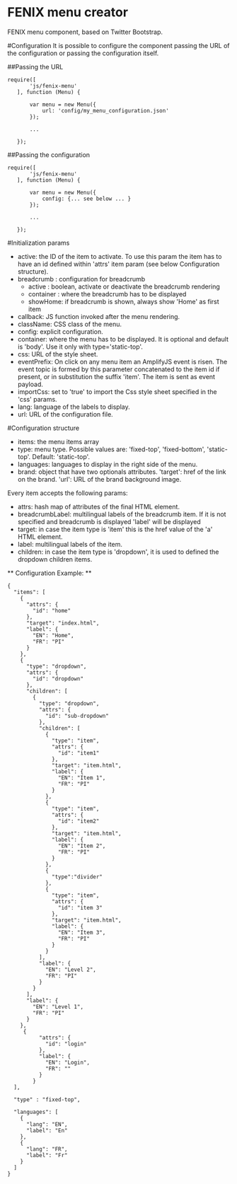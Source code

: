 FENIX menu creator
==================

FENIX menu component, based on Twitter Bootstrap.

#Configuration
It is possible to configure the component passing the URL of the configuration or passing the configuration itself.

##Passing the URL

 ```
 require([
        'js/fenix-menu'
    ], function (Menu) {

        var menu = new Menu({
            url: 'config/my_menu_configuration.json'
        });

        ...

    });
  ```

##Passing the configuration

```
require([
       'js/fenix-menu'
   ], function (Menu) {

       var menu = new Menu({
           config: {... see below ... }
       });

       ...

   });
 ```

#Initialization params

+ active: the ID of the item to activate. To use this param the item has to have an id defined within 'attrs' item param (see below Configuration structure).
+ breadcrumb : configuration for breadcrumb
    + active : boolean, activate or deactivate the breadcrumb rendering
    + container : where the breadcrumb has to be displayed
    + showHome: if breadcrumb is shown, always show 'Home' as first item
+ callback: JS function invoked after the menu rendering.
+ className: CSS class of the menu.
+ config: explicit configuration.
+ container: where the menu has to be displayed. It is optional and default is 'body'. Use it only with type='static-top'.
+ css: URL of the style sheet.
+ eventPrefix: On click on any menu item an AmplifyJS event is risen. The event topic is formed by this parameter concatenated to the item id if present, or in substitution the suffix 'item'. The item is sent as event payload.
+ importCss: set to 'true' to import the Css style sheet specified in the 'css' params.
+ lang: language of the labels to display.
+ url: URL of the configuration file.

#Configuration structure

+ items: the menu items array
+ type: menu type. Possible values are: 'fixed-top', 'fixed-bottom', 'static-top'. Default: 'static-top'.
+ languages: languages to display in the right side of the menu.
+ brand: object that have two optionals attributes. 'target': href of the link on the brand. 'url': URL of the brand background image.

 Every item accepts the following params:
 + attrs: hash map of attributes of the final HTML element.
 + breadcrumbLabel: multilingual labels of the breadcrumb item. If it is not specified and breadcrumb is displayed 'label' will be displayed
 + target: in case the item type is 'item' this is the href value of the 'a' HTML element.
 + label: multilingual labels of the item.
 + children: in case the item type is 'dropdown', it is used to defined the dropdown children items.

** Configuration Example: **

```
{
  "items": [
    {
      "attrs": {
        "id": "home"
      },
      "target": "index.html",
      "label": {
        "EN": "Home",
        "FR": "PI"
      }
    },
    {
      "type": "dropdown",
      "attrs": {
        "id": "dropdown"
      },
      "children": [
        {
          "type": "dropdown",
          "attrs": {
            "id": "sub-dropdown"
          },
          "children": [
            {
              "type": "item",
              "attrs": {
                "id": "item1"
              },
              "target": "item.html",
              "label": {
                "EN": "Item 1",
                "FR": "PI"
              }
            },
            {
              "type": "item",
              "attrs": {
                "id": "item2"
              },
              "target": "item.html",
              "label": {
                "EN": "Item 2",
                "FR": "PI"
              }
            },
            {
              "type":"divider"
            },
            {
              "type": "item",
              "attrs": {
                "id": "item 3"
              },
              "target": "item.html",
              "label": {
                "EN": "Item 3",
                "FR": "PI"
              }
            }
          ],
          "label": {
            "EN": "Level 2",
            "FR": "PI"
          }
        }
      ],
      "label": {
        "EN": "Level 1",
        "FR": "PI"
      }
    },
     {
          "attrs": {
            "id": "login"
          },
          "label": {
            "EN": "Login",
            "FR": ""
          }
        }
  ],

  "type" : "fixed-top",

  "languages": [
    {
      "lang": "EN",
      "label": "En"
    },
    {
      "lang": "FR",
      "label": "Fr"
    }
  ]
}
```